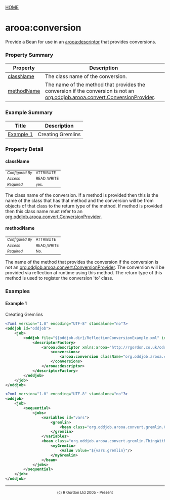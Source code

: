[HOME](../../../../README.md)
# arooa:conversion

Provide a Bean for use in an [arooa:descriptor](../../../../org/oddjob/arooa/deploy/ArooaDescriptorBean.md) that provides conversions.

### Property Summary

| Property | Description |
| -------- | ----------- |
| [className](#propertyclassName) | The class name of the conversion. | 
| [methodName](#propertymethodName) | The name of the method that provides the conversion if the conversion is not an [org.oddjob.arooa.convert.ConversionProvider](http://rgordon.co.uk/oddjob/1.6.0/api/org/oddjob/arooa/convert/ConversionProvider.html). | 


### Example Summary

| Title | Description |
| ----- | ----------- |
| [Example 1](#example1) | Creating Gremlins |


### Property Detail
#### className <a name="propertyclassName"></a>

<table style='font-size:smaller'>
      <tr><td><i>Configured By</i></td><td>ATTRIBUTE</td></tr>
      <tr><td><i>Access</i></td><td>READ_WRITE</td></tr>
      <tr><td><i>Required</i></td><td>yes.</td></tr>
</table>

The class name of the conversion. If a method is provided then
this is the name of the class that has that method and the conversion will be from
objects of that class to the return type of the method. If method is provided then
this class name must refer to an [org.oddjob.arooa.convert.ConversionProvider](http://rgordon.co.uk/oddjob/1.6.0/api/org/oddjob/arooa/convert/ConversionProvider.html).

#### methodName <a name="propertymethodName"></a>

<table style='font-size:smaller'>
      <tr><td><i>Configured By</i></td><td>ATTRIBUTE</td></tr>
      <tr><td><i>Access</i></td><td>READ_WRITE</td></tr>
      <tr><td><i>Required</i></td><td>No.</td></tr>
</table>

The name of the method that provides the conversion if the conversion
is not an [org.oddjob.arooa.convert.ConversionProvider](http://rgordon.co.uk/oddjob/1.6.0/api/org/oddjob/arooa/convert/ConversionProvider.html). The conversion will be provided via reflection
at runtime using this method. The return type of this method is used to register the
conversion 'to' class.


### Examples
#### Example 1 <a name="example1"></a>

Creating Gremlins


```xml
<?xml version="1.0" encoding="UTF-8" standalone="no"?>
<oddjob id="oddjob">
    <job>
        <oddjob file="${oddjob.dir}/ReflectionConversionExample.xml" id="example">
            <descriptorFactory>
                <arooa:descriptor xmlns:arooa="http://rgordon.co.uk/oddjob/arooa">
                    <conversions>
                        <arooa:conversion className="org.oddjob.arooa.convert.gremlin.GremlinSupplier" methodName="get"/>
                    </conversions>
                </arooa:descriptor>
            </descriptorFactory>
        </oddjob>
    </job>
</oddjob>

```

```xml
<?xml version="1.0" encoding="UTF-8" standalone="no"?>
<oddjob>
    <job>
        <sequential>
            <jobs>
                <variables id="vars">
                    <gremlin>
                        <bean class="org.oddjob.arooa.convert.gremlin.GremlinSupplier" name="Gizmo"/>
                    </gremlin>
                </variables>
                <bean class="org.oddjob.arooa.convert.gremlin.ThingWithGremlin" id="thing">
                    <myGremlin>
                        <value value="${vars.gremlin}"/>
                    </myGremlin>
                </bean>
            </jobs>
        </sequential>
    </job>
</oddjob>

```



-----------------------

<div style='font-size: smaller; text-align: center;'>(c) R Gordon Ltd 2005 - Present</div>
